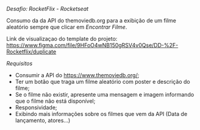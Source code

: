 *Desafio: RocketFlix - Rocketseat*

Consumo da da API do themoviedb.org para a exibição de um filme aleatório sempre que clicar em *Encontrar Filme*.

Link de visualizaçao do template do projeto:
https://www.figma.com/file/9HFoO4wNB150gRSV4v0Qse/DD-%2F-Rocketflix/duplicate

*Requisitos*

* Consumir a API do https://www.themoviedb.org/;
* Ter um botão que traga um filme aleatório com poster e descrição do filme;
* Se o filme não existir, apresente uma mensagem e imagem informando que o filme não está disponível;
* Responsividade;
* Exibindo mais informações sobre os filmes que vem da API (Data de lançamento, atores...)
